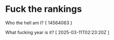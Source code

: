 # Fuck the rankings

Who the hell am I?
{ 14564063 }

What fucking year is it?
[ 2025-03-11T02:23:20Z ]
